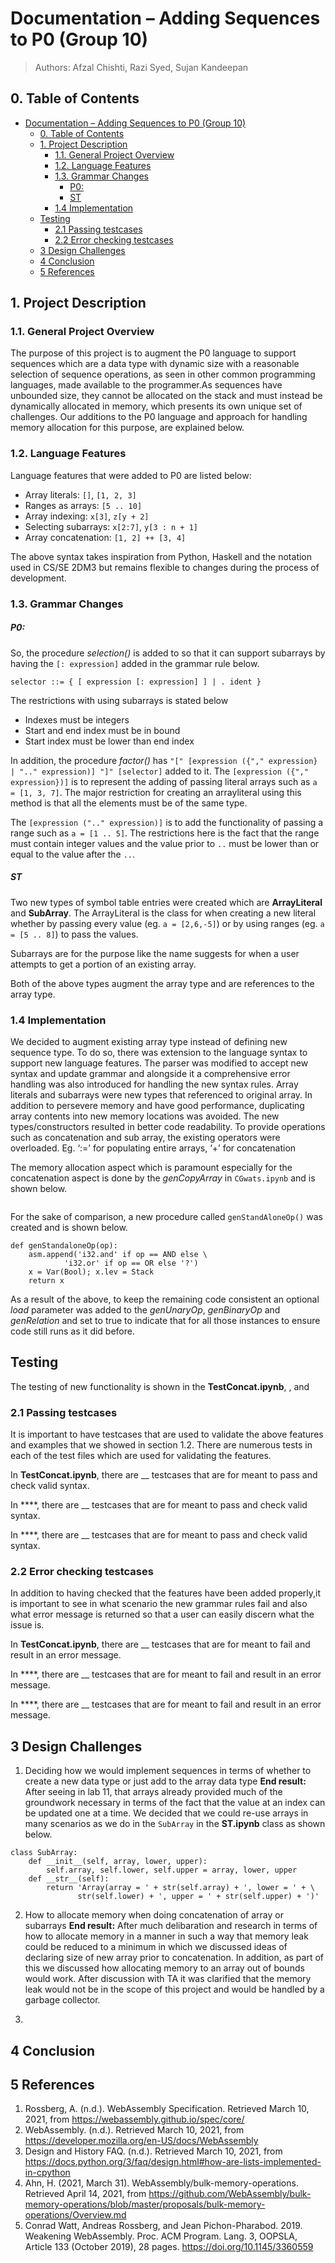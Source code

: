 # Documentation &ndash; Adding Sequences to P0 (Group 10)

> Authors: Afzal Chishti, Razi Syed, Sujan Kandeepan

## 0. Table of Contents
- [Documentation &ndash; Adding Sequences to P0 (Group 10)](#documentation--adding-sequences-to-p0-group-10)
  - [0. Table of Contents](#0-table-of-contents)
  - [1. Project Description](#1-project-description)
    - [1.1. General Project Overview](#11-general-project-overview)
    - [1.2. Language Features](#12-language-features)
    - [1.3. Grammar Changes](#13-grammar-changes)
        - [P0:](#p0)
        - [ST](#st)
    - [1.4 Implementation](#14-implementation)
  - [Testing](#testing)
    - [2.1 Passing testcases](#21-passing-testcases)
    - [2.2 Error checking testcases](#22-error-checking-testcases)
  - [3 Design Challenges](#3-design-challenges)
  - [4 Conclusion](#4-conclusion)
  - [5 References](#5-references)
## 1. Project Description

### 1.1. General Project Overview

The purpose of this project is to augment the P0 language to support sequences which are a data type with dynamic size with a reasonable selection of sequence operations, as seen in other common programming languages, made available to the programmer.As sequences have unbounded size, they cannot be allocated on the stack and must instead be dynamically allocated in memory, which presents its own unique set of challenges. Our additions to the P0 language and approach for handling memory allocation for this purpose, are explained below.

### 1.2. Language Features

Language features that were added to P0 are listed below:

- Array literals: `[]`, `[1, 2, 3]`
- Ranges as arrays: `[5 .. 10]`
- Array indexing: `x[3]`, `z[y + 2]`
- Selecting subarrays: `x[2:7]`, `y[3 : n + 1]`
- Array concatenation: `[1, 2] ++ [3, 4]`

The above syntax takes inspiration from Python, Haskell and the notation used in CS/SE 2DM3 but remains flexible to changes during the process of development.

### 1.3. Grammar Changes

##### P0:
So, the procedure *selection()* is added to so that it can support subarrays by having the `[: expression]` added in the grammar rule below. 

```
selector ::= { [ expression [: expression] ] | . ident }
```

The restrictions with using subarrays is stated below
- Indexes must be integers
- Start and end index must be in bound
- Start index must be lower than end index

In addition, the procedure *factor()* has `"[" [expression ({"," expression} | ".." expression)] "]" [selector]` added to it.  The `[expression ({"," expression})]` is to represent the adding of passing literal arrays such as `a = [1, 3, 7]`. The major restriction for creating an arrayliteral using this method is that all the elements must be of the same type. 

The `[expression (".." expression)]` is to add the functionality of passing a range such as `a = [1 .. 5]`. The restrictions here is the fact that the range must contain integer values and the value prior to `..` must be lower than or equal to the value after the `..`. 

##### ST
Two new types of symbol table entries were created which are **ArrayLiteral** and **SubArray**.
The ArrayLiteral is the class for when creating a new literal whether by passing every value (eg. `a = [2,6,-5]`) or by using ranges (eg. `a = [5 .. 8]`) to pass the values. 

Subarrays are for the purpose like the name suggests for when a user attempts to get a portion of an existing array. 

Both of the above types augment the array type and are references to the array type.
### 1.4 Implementation
We decided to augment existing array type instead of defining new sequence type. To do so, there was extension to the language syntax to support new language features. The parser was modified to accept new syntax and update grammar and alongside it a comprehensive error handling was also introduced for handling the new syntax rules. Array literals and subarrays were new types that referenced to original array. In addition to persevere memory and have good performance, duplicating array contents into new memory locations was avoided. The new types/constructors resulted in better code readability. To provide operations such as concatenation and sub array, the existing operators were overloaded.
Eg. ‘:=’ for populating entire arrays, ‘+’ for concatenation



The memory allocation aspect which is paramount especially for the concatenation aspect is done by the *genCopyArray* in `CGwats.ipynb` and is shown below.

```

```

For the sake of comparison, a new procedure called `genStandAloneOp()` was created and is shown below.

```
def genStandaloneOp(op):
    asm.append('i32.and' if op == AND else \
            'i32.or' if op == OR else '?')
    x = Var(Bool); x.lev = Stack
    return x
```
As a result of the above, to keep the remaining code consistent an optional *load* parameter was added to the *genUnaryOp*, *genBinaryOp* and *genRelation* and set to true to indicate that for all those instances to ensure code still runs as it did before.


## Testing
The testing of new functionality is shown in the **TestConcat.ipynb**, , and

### 2.1 Passing testcases
It is important to have testcases that are used to validate the above features and examples that we showed in section 1.2. There are numerous tests in each of the test files which are used for validating the features. 

In **TestConcat.ipynb**, there are __ testcases that are for meant to pass and check valid syntax.


In ****, there are __ testcases that are for meant to pass and check valid syntax.

In ****, there are __ testcases that are for meant to pass and check valid syntax.

### 2.2 Error checking testcases
In addition to having checked that the features have been added properly,it is important to see in what scenario the new grammar rules fail and also what error message is returned so that a user can easily discern what the issue is. 

In **TestConcat.ipynb**, there are __ testcases that are for meant to fail and result in an error message.

In ****, there are __ testcases that are for meant to fail and result in an error message.

In ****, there are __ testcases that are for meant to fail and result in an error message.

## 3 Design Challenges
1) Deciding how we would implement sequences in terms of whether to create a new data type or just add to the array data type
**End result:** After seeing in lab 11, that arrays already provided much of the groundwork necessary in terms of the fact that the value at an index can be updated one at a time. We decided that we could re-use arrays in many scenarios as we do in the `SubArray` in the **ST.ipynb** class as shown below.  

```
class SubArray:
    def __init__(self, array, lower, upper):
        self.array, self.lower, self.upper = array, lower, upper
    def __str__(self):
        return 'Array(array = ' + str(self.array) + ', lower = ' + \
               str(self.lower) + ', upper = ' + str(self.upper) + ')'
```



2) How to allocate memory when doing concatenation of array or subarrays
**End result:** After much delibaration and research in terms of how to allocate memory in a manner in such a way that memory leak could be reduced to a minimum in which we discussed ideas of declaring size of new array prior to concatenation. In addition, as part of this we discussed how allocating memory to an array out of bounds would work. After discussion with TA it was clarified that the memory leak would not be in the scope of this project and would be handled by a garbage collector. 

1) 

## 4 Conclusion

## 5 References
1. Rossberg, A. (n.d.). WebAssembly Specification. Retrieved March 10, 2021, from https://webassembly.github.io/spec/core/
2. WebAssembly. (n.d.). Retrieved March 10, 2021, from https://developer.mozilla.org/en-US/docs/WebAssembly
3. Design and History FAQ. (n.d.). Retrieved March 10, 2021, from https://docs.python.org/3/faq/design.html#how-are-lists-implemented-in-cpython
4. Ahn, H. (2021, March 31). WebAssembly/bulk-memory-operations. Retrieved April 14, 2021, from https://github.com/WebAssembly/bulk-memory-operations/blob/master/proposals/bulk-memory-operations/Overview.md
5. Conrad Watt, Andreas Rossberg, and Jean Pichon-Pharabod. 2019. Weakening WebAssembly. Proc. ACM Program. Lang. 3, OOPSLA, Article 133 (October 2019), 28 pages. https://doi.org/10.1145/3360559